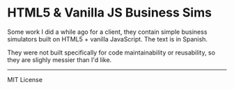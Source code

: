 HTML5 & Vanilla JS Business Sims
=========

Some work I did a while ago for a client, they contain simple business simulators built on HTML5 + vanilla JavaScript. The text is in Spanish.

They were not built specifically for code maintainability or reusability, so they are slighly messier than I'd like.

-----
MIT License
